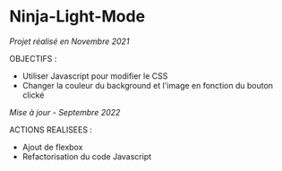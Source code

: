 # Ninja-Light-Mode

*Projet réalisé en Novembre 2021*  

OBJECTIFS :   
- Utiliser Javascript pour modifier le CSS
- Changer la couleur du background et l'image en fonction du bouton clické 

*Mise à jour - Septembre 2022*  

ACTIONS REALISEES :
- Ajout de flexbox  
- Refactorisation du code Javascript
